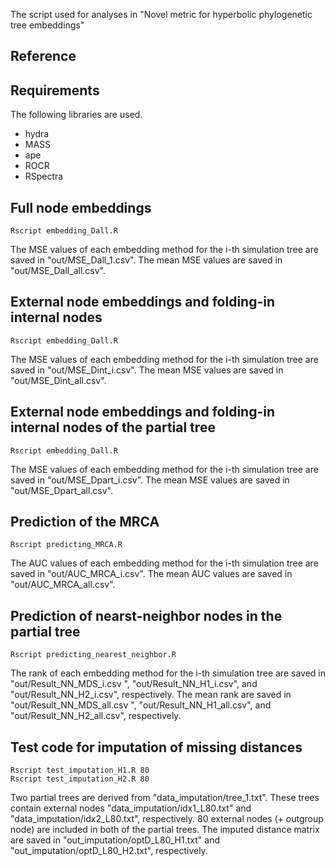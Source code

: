 The script used for analyses in "Novel metric for hyperbolic phylogenetic tree embeddings"

## Reference

## Requirements

The following libraries are used.

* hydra
* MASS
* ape
* ROCR
* RSpectra

## Full node embeddings

```
Rscript embedding_Dall.R
```

The MSE values of each embedding method for the i-th simulation tree are saved in "out/MSE_Dall_1.csv".
The mean MSE values are saved in "out/MSE_Dall_all.csv".

## External node embeddings and folding-in internal nodes

```
Rscript embedding_Dall.R
```

The MSE values of each embedding method for the i-th simulation tree are saved in "out/MSE_Dint_i.csv".
The mean MSE values are saved in "out/MSE_Dint_all.csv".

## External node embeddings and folding-in internal nodes of the partial tree

```
Rscript embedding_Dall.R
```

The MSE values of each embedding method for the i-th simulation tree are saved in "out/MSE_Dpart_i.csv".
The mean MSE values are saved in "out/MSE_Dpart_all.csv".

## Prediction of the MRCA

```
Rscript predicting_MRCA.R
```

The AUC values of each embedding method for the i-th simulation tree are saved in "out/AUC_MRCA_i.csv".
The mean AUC values are saved in "out/AUC_MRCA_all.csv".

## Prediction of nearst-neighbor nodes in the partial tree

```
Rscript predicting_nearest_neighbor.R
```

The rank of each embedding method for the i-th simulation tree are saved in "out/Result_NN_MDS_i.csv ", "out/Result_NN_H1_i.csv", and "out/Result_NN_H2_i.csv", respectively.
The mean rank are saved in "out/Result_NN_MDS_all.csv ", "out/Result_NN_H1_all.csv", and "out/Result_NN_H2_all.csv", respectively.

## Test code for imputation of missing distances 
```
Rscript test_imputation_H1.R 80
Rscript test_imputation_H2.R 80
```

Two partial trees are derived from "data_imputation/tree_1.txt".
These trees contain external nodes "data_imputation/idx1_L80.txt" and "data_imputation/idx2_L80.txt", respectively.
80 external nodes (+ outgroup node) are included in both of the partial trees.
The imputed distance matrix are saved in "out_imputation/optD_L80_H1.txt" and "out_imputation/optD_L80_H2.txt", respectively.


